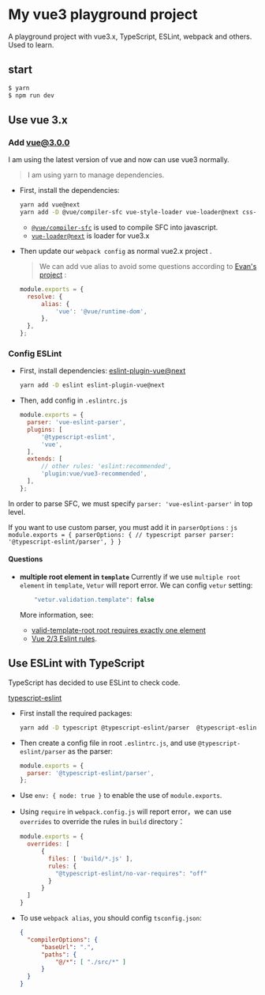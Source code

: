 # My vue3 playground project
A playground project with vue3.x, TypeScript, ESLint, webpack and others.
Used to learn.

## start
```bash
$ yarn 
$ npm run dev
```

## Use vue 3.x

### Add vue@3.0.0
I am using the latest version of vue and now can use vue3 normally. 

> I am using yarn to manage dependencies.

- First, install the dependencies:
    ```bash
    yarn add vue@next
    yarn add -D @vue/compiler-sfc vue-style-loader vue-loader@next css-loader
    ```
    - [`@vue/compiler-sfc`](https://github.com/vuejs/vue-next/tree/master/packages/compiler-sfc#readme) is used to compile SFC into javascript.
    - [`vue-loader@next`](https://github.com/vuejs/vue-loader/tree/next) is loader for vue3.x

- Then update our `webpack config` as normal vue2.x project .
    > We can add vue alias to avoid some questions according to [Evan's project](https://github.com/vuejs/vue-next-webpack-preview/blob/master/webpack.config.js#L14) :
    ```js
    module.exports = {
      resolve: {
          alias: {
              'vue': '@vue/runtime-dom',
          },
      },
    };
    ```

### Config ESLint
- First, install dependencies: [eslint-plugin-vue@next](https://eslint.vuejs.org/)
  ```bash
  yarn add -D eslint eslint-plugin-vue@next
  ```
- Then, add config in `.eslintrc.js`
    ```js
    module.exports = {
      parser: 'vue-eslint-parser',
      plugins: [
          '@typescript-eslint',
          'vue',
      ],
      extends: [
          // other rules: 'eslint:recommended',
          'plugin:vue/vue3-recommended',
      ],
    };
    ```

In order to parse SFC, we must specify `parser: 'vue-eslint-parser'` in top level.

If you want to use custom parser, you must add it in `parserOptions` :
    ```js
    module.exports = {
      parserOptions: {
          // typescript parser
          parser: '@typescript-eslint/parser',
      }
    }
    ```

#### Questions
- **multiple root element in `template`**
    Currently if we use `multiple root element` in `template`, `Vetur` will report error. We can config `vetur` setting:
    ```js
        "vetur.validation.template": false
    ```

    More information, see:
    - [valid-template-root root requires exactly one element](https://github.com/vuejs/vetur/issues/1976)
    - [Vue 2/3 Eslint rules](https://github.com/vuejs/vetur/issues/2015).


## Use ESLint with TypeScript
TypeScript has decided to use ESLint to check code.

[typescript-eslint](https://github.com/typescript-eslint/typescript-eslint/blob/master/docs/getting-started/linting/README.md)

- First install the required packages:
    ```bash
    yarn add -D typescript @typescript-eslint/parser  @typescript-eslint/eslint-plugin
    ```
- Then create a config file in root `.eslintrc.js`, and use `@typescript-eslint/parser` as the parser:
    ```js
    module.exports = {
      parser: '@typescript-eslint/parser',
    };
  ```

-  Use `env: { node: true }` to enable the use of  `module.exports`.

-  Using `require` in `webpack.config.js` will report error，we can use `overrides` to override the rules in `build` directory：
    ```js
    module.exports = {
      overrides: [
          { 
            files: [ 'build/*.js' ],
            rules: {
              "@typescript-eslint/no-var-requires": "off"
            }
          }
      ]
    }
    ```

- To use `webpack alias`, you should config `tsconfig.json`:
    ```json
    {
      "compilerOptions": {
          "baseUrl": ".",
          "paths": {
              "@/*": [ "./src/*" ]
          }
      }
    }
    ```
